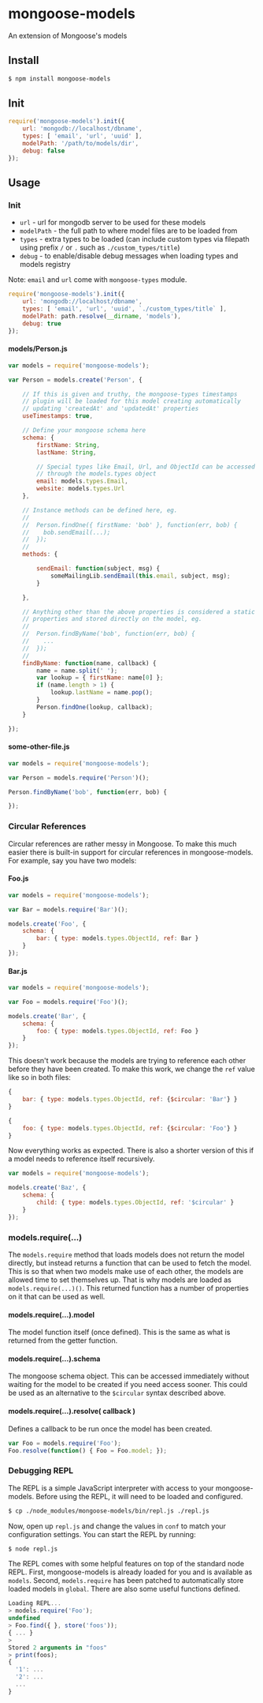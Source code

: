 # mongoose-models

An extension of Mongoose's models

## Install

```bash
$ npm install mongoose-models
```

## Init

```javascript
require('mongoose-models').init({
	url: 'mongodb://localhost/dbname',
	types: [ 'email', 'url', 'uuid' ],
	modelPath: '/path/to/models/dir',
	debug: false
});
```

## Usage

### Init

- `url` - url for mongodb server to be used for these models
- `modelPath` - the full path to where model files are to be loaded from
- `types` - extra types to be loaded (can include custom types via filepath using prefix `/` or `.` such as `./custom_types/title`)
- `debug` - to enable/disable debug messages when loading types and models registry

Note: `email` and `url` come with `mongoose-types` module.

```javascript
require('mongoose-models').init({
	url: 'mongodb://localhost/dbname',
	types: [ 'email', 'url', 'uuid', `./custom_types/title` ],
	modelPath: path.resolve(__dirname, 'models'),
	debug: true
});
```


#### models/Person.js

```javascript
var models = require('mongoose-models');

var Person = models.create('Person', {

	// If this is given and truthy, the mongoose-types timestamps
	// plugin will be loaded for this model creating automatically
	// updating 'createdAt' and 'updatedAt' properties
	useTimestamps: true,

	// Define your mongoose schema here
	schema: {
		firstName: String,
		lastName: String,

		// Special types like Email, Url, and ObjectId can be accessed
		// through the models.types object
		email: models.types.Email,
		website: models.types.Url
	},

	// Instance methods can be defined here, eg.
	//
	//  Person.findOne({ firstName: 'bob' }, function(err, bob) {
	//    bob.sendEmail(...);
	//  });
	//
	methods: {

		sendEmail: function(subject, msg) {
			someMailingLib.sendEmail(this.email, subject, msg);
		}

	},

	// Anything other than the above properties is considered a static
	// properties and stored directly on the model, eg.
	//
	//  Person.findByName('bob', function(err, bob) {
	//    ...
	//  });
	//
	findByName: function(name, callback) {
		name = name.split(' ');
		var lookup = { firstName: name[0] };
		if (name.length > 1) {
			lookup.lastName = name.pop();
		}
		Person.findOne(lookup, callback);
	}

});
```

#### some-other-file.js

```javascript
var models = require('mongoose-models');

var Person = models.require('Person')();

Person.findByName('bob', function(err, bob) {

});
```

### Circular References

Circular references are rather messy in Mongoose. To make this much easier there is built-in support for circular references in mongoose-models. For example, say you have two models:

#### Foo.js

```javascript
var models = require('mongoose-models');

var Bar = models.require('Bar')();

models.create('Foo', {
	schema: {
		bar: { type: models.types.ObjectId, ref: Bar }
	}
});
```

#### Bar.js

```javascript
var models = require('mongoose-models');

var Foo = models.require('Foo')();

models.create('Bar', {
	schema: {
		foo: { type: models.types.ObjectId, ref: Foo }
	}
});
```

This doesn't work because the models are trying to reference each other before they have been created. To make this work, we change the `ref` value like so in both files:

```javascript
{
	bar: { type: models.types.ObjectId, ref: {$circular: 'Bar'} }
}
```

```javascript
{
	foo: { type: models.types.ObjectId, ref: {$circular: 'Foo'} }
}
```

Now everything works as expected. There is also a shorter version of this if a model needs to reference itself recursively.

```javascript
var models = require('mongoose-models');

models.create('Baz', {
	schema: {
		child: { type: models.types.ObjectId, ref: '$circular' }
	}
});
```

### models.require(...)

The `models.require` method that loads models does not return the model directly, but instead returns a function that can be used to fetch the model. This is so that when two models make use of each other, the models are allowed time to set themselves up. That is why models are loaded as `models.require(...)()`. This returned function has a number of properties on it that can be used as well.

#### models.require(...).model

The model function itself (once defined). This is the same as what is returned from the getter function.

#### models.require(...).schema

The mongoose schema object. This can be accessed immediately without waiting for the model to be created if you need access sooner. This could be used as an alternative to the `$circular` syntax described above.

#### models.require(...).resolve( callback )

Defines a callback to be run once the model has been created.

```javascript
var Foo = models.require('Foo');
Foo.resolve(function() { Foo = Foo.model; });
```

### Debugging REPL

The REPL is a simple JavaScript interpreter with access to your mongoose-models. Before using the REPL, it will need to be loaded and configured.

```bash
$ cp ./node_modules/mongoose-models/bin/repl.js ./repl.js
```

Now, open up `repl.js` and change the values in `conf` to match your configuration settings. You can start the REPL by running:

```bash
$ node repl.js
```

The REPL comes with some helpful features on top of the standard node REPL. First, mongoose-models is already loaded for you and is available as `models`. Second, `models.require` has been patched to automatically store loaded models in `global`. There are also some useful functions defined.

```javascript
Loading REPL...
> models.require('Foo');
undefined
> Foo.find({ }, store('foos'));
{ ... }
>
Stored 2 arguments in "foos"
> print(foos);
{
  '1': ...
  '2': ...
  ...
}
```


